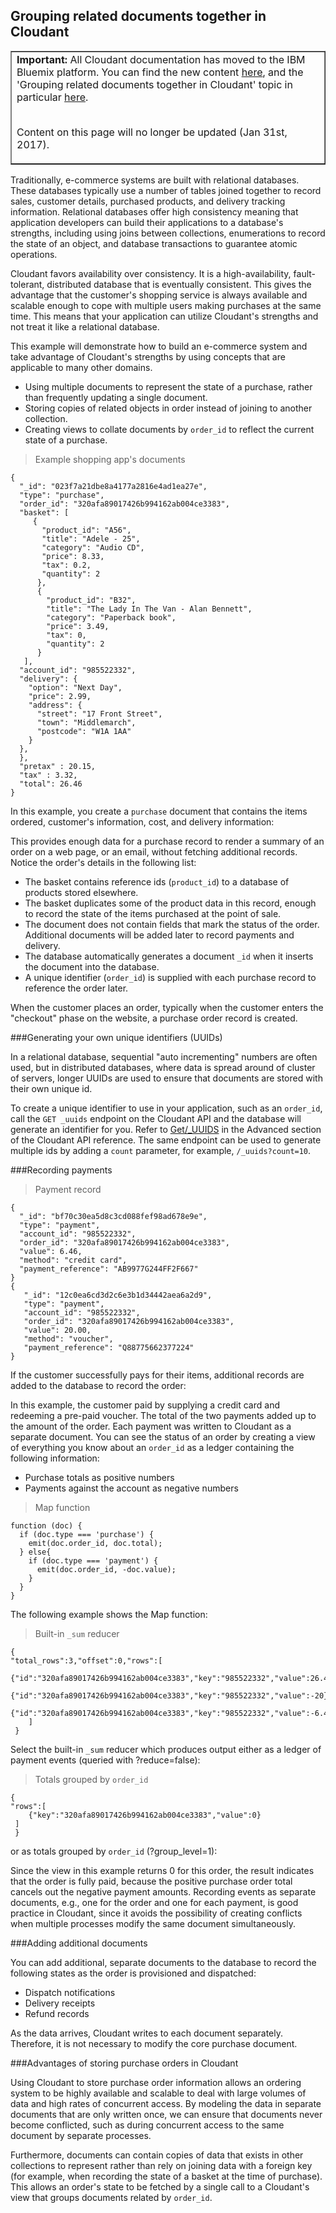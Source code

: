## Grouping related documents together in Cloudant

<table border='1'>
<tr>
<td><b>Important:</b> All Cloudant documentation has moved to the IBM Bluemix platform.
You can find the new content
<a href="https://console.ng.bluemix.net/docs/services/Cloudant/getting-started.html">here</a>,
and the 'Grouping related documents together in Cloudant' topic in particular
<a href="https://console.ng.bluemix.net/docs/services/Cloudant/guides/transactions.html">here</a>.
<br/><br/>
<p>Content on this page will no longer be updated (Jan 31st, 2017).</p>
</td>
</tr>
</table>

Traditionally, e-commerce systems are built with relational databases. These databases typically use a number of tables joined together to record sales, customer details, purchased products, and delivery tracking information. Relational databases offer high consistency meaning that application developers can build their applications to a database's strengths, including using joins between collections, enumerations to record the state of an object, and database transactions to guarantee atomic operations.

Cloudant favors availability over consistency. It is a high-availability, fault-tolerant, distributed database that is eventually consistent. This gives the advantage that the customer's shopping service is always available and scalable enough to cope with multiple users making purchases at the same time. This means that your application can utilize Cloudant's strengths and not treat it like a relational database.

This example will demonstrate how to build an e-commerce system and take advantage of Cloudant's strengths by using concepts that are applicable to many other domains.

-	Using multiple documents to represent the state of a purchase, rather than frequently updating a single document.
-	Storing copies of related objects in order instead of joining to another collection.
-	Creating views to collate documents by `order_id` to reflect the current state of a purchase.
 
 
> Example shopping app's documents

```
{
  "_id": "023f7a21dbe8a4177a2816e4ad1ea27e",
  "type": "purchase",
  "order_id": "320afa89017426b994162ab004ce3383",
  "basket": [
     {
       "product_id": "A56",
       "title": "Adele - 25",
       "category": "Audio CD",
       "price": 8.33,
       "tax": 0.2,
       "quantity": 2
      },
      {
        "product_id": "B32",
        "title": "The Lady In The Van - Alan Bennett",
        "category": "Paperback book",
        "price": 3.49,
        "tax": 0,
        "quantity": 2
      }
   ],
  "account_id": "985522332",
  "delivery": {
    "option": "Next Day",
    "price": 2.99,
    "address": {
      "street": "17 Front Street",
      "town": "Middlemarch",
      "postcode": "W1A 1AA"
    }
  },
  },
  "pretax" : 20.15,
  "tax" : 3.32,
  "total": 26.46
}
```


In this example, you create a `purchase` document that contains the items ordered, customer's information, cost, and delivery information:
<div></div>


This provides enough data for a purchase record to render a summary of an order on a web page, or an email, without fetching additional records. Notice the order's details in the following list:
 
-	The basket contains reference ids (`product_id`) to a database of products stored elsewhere.
-	The basket duplicates some of the product data in this record, enough to record the state of the items purchased at the point of sale.
-	The document does not contain fields that mark the status of the order. Additional documents will be added later to record payments and delivery.
-	The database automatically generates a document `_id` when it inserts the document into the database.
-	A unique identifier (`order_id`) is supplied with each purchase record to reference the order later. 
 
When the customer places an order, typically when the customer enters the "checkout" phase on the website, a purchase order record is created. 

###Generating your own unique identifiers (UUIDs)
 
In a relational database, sequential "auto incrementing" numbers are often used, but in distributed databases, where data is spread around of cluster of servers, longer UUIDs are used to ensure that documents are stored with their own unique id.
   
To create a unique identifier to use in your application, such as an `order_id`, call the `GET _uuids` endpoint on the Cloudant API and the database will generate an identifier for you. Refer to [Get/_UUIDS](advanced.html#get-/_uuids)  in the Advanced section of the Cloudant API reference. The same endpoint can be used to generate multiple ids by adding a `count` parameter, for example, `/_uuids?count=10`.

###Recording payments

> Payment record

```
{
  "_id": "bf70c30ea5d8c3cd088fef98ad678e9e",
  "type": "payment",
  "account_id": "985522332",
  "order_id": "320afa89017426b994162ab004ce3383",
  "value": 6.46,
  "method": "credit card",
  "payment_reference": "AB9977G244FF2F667"
}
{
   "_id": "12c0ea6cd3d2c6e3b1d34442aea6a2d9",
   "type": "payment",
   "account_id": "985522332",
   "order_id": "320afa89017426b994162ab004ce3383",
   "value": 20.00,
   "method": "voucher",
   "payment_reference": "Q88775662377224"
}
```


If the customer successfully pays for their items, additional records are added to the database to record the order:
<div></div>

In this example, the customer paid by supplying a credit card and redeeming a pre-paid voucher. The total of the two payments added up to the amount of the order. Each payment was written to Cloudant as a separate document. You can see the status of an order by creating a view of everything you know about an `order_id` as a ledger containing the following information: 
 
-	Purchase totals as positive numbers
-	Payments against the account as negative numbers

> Map function

```
function (doc) {
  if (doc.type === 'purchase') {
    emit(doc.order_id, doc.total);
  } else{
    if (doc.type === 'payment') {
      emit(doc.order_id, -doc.value);
    }
  }
}

```

The following example shows the Map function: 

<div></div>

> Built-in `_sum` reducer

```
{
"total_rows":3,"offset":0,"rows":[
	{"id":"320afa89017426b994162ab004ce3383","key":"985522332","value":26.46},
	{"id":"320afa89017426b994162ab004ce3383","key":"985522332","value":-20},
	{"id":"320afa89017426b994162ab004ce3383","key":"985522332","value":-6.46}
	]
 }
```

Select the built-in `_sum` reducer which produces output either as a ledger of payment events (queried with ?reduce=false): 
<div></div>

> Totals grouped by `order_id`

```
{
"rows":[
 	{"key":"320afa89017426b994162ab004ce3383","value":0}
 ]
 }
``` 

or as totals grouped by `order_id` (?group_level=1):
<div></div>

Since the view in this example returns 0 for this order, the result indicates that the order is fully paid, because the positive purchase order total cancels out the negative payment amounts. Recording events as separate documents, e.g., one for the order and one for each payment, is good practice in Cloudant, since it avoids the possibility of creating conflicts when multiple processes modify the same document simultaneously.

###Adding additional documents

You can add additional, separate documents to the database to record the following states as the order is provisioned and dispatched:

-	Dispatch notifications
-	Delivery receipts
-	Refund records

As the data arrives, Cloudant writes to each document separately. Therefore, it is not necessary to modify the core purchase document.

###Advantages of storing purchase orders in Cloudant

Using Cloudant to store purchase order information allows an ordering system to be highly available and scalable to deal with large volumes of data and high rates of concurrent access. By modeling the data in separate documents that are only written once, we can ensure that documents never become conflicted, such as during concurrent access to the same document by separate processes.

Furthermore, documents can contain copies of data that exists in other collections to represent rather than rely on joining data with a foreign key (for example, when recording the state of a basket at the time of purchase). This allows an order's state to be fetched by a single call to a Cloudant's view that groups documents related by `order_id`.
